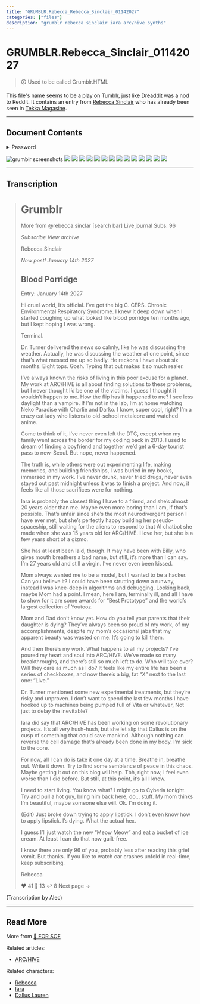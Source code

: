 ```yaml
---
title: "GRUMBLR.Rebecca_Rebecca_Sinclair_01142027"
categories: ["files"]
description: "grumblr rebecca sinclair iara arc/hive synths"
---
```


# GRUMBLR.Rebecca_Sinclair_01142027

> 🛈 Used to be called Grumblr.HTML

This file's name seems to be a play on Tumblr, just like [Dreaddit](dreadit) was a nod to Reddit.
It contains an entry from [Rebecca Sinclair](../characters/rebecca) who has already been seen in [Tekka Magasine](tekka_interview).

***

## Document Contents

<details class="password">
  <summary>Password</summary>

14012
</details>

![grumblr screenshots](../../Resources/files/grumblr/GRUMBLR-1.png)
![](../../Resources/files/grumblr/GRUMBLR-2.png)
![](../../Resources/files/grumblr/GRUMBLR-3.png)
![](../../Resources/files/grumblr/GRUMBLR-4.png)
![](../../Resources/files/grumblr/GRUMBLR-5.png)
![](../../Resources/files/grumblr/GRUMBLR-6.png)
![](../../Resources/files/grumblr/GRUMBLR-7.png)
![](../../Resources/files/grumblr/GRUMBLR-8.png)
![](../../Resources/files/grumblr/GRUMBLR-9.png)
![](../../Resources/files/grumblr/GRUMBLR-10.png)
![](../../Resources/files/grumblr/GRUMBLR-11.png)
![](../../Resources/files/grumblr/GRUMBLR-12.png)
![](../../Resources/files/grumblr/GRUMBLR-13.png)
![](../../Resources/files/grumblr/GRUMBLR-14.png)
![](../../Resources/files/grumblr/GRUMBLR-15.png)

***

## Transcription

> # Grumblr
>
> More from @rebecca.sinclar                     [search bar]
> Live journal                                                   Subs: 96
>
> *Subscribe           View archive*
>
> Rebecca.Sinclair
>
> *New post!            January 14th 2027*
>
> ## Blood Porridge
> Entry: January 14th 2027
>
> Hi cruel world,
It’s official. I’ve got the big C. CERS. Chronic Environmental Respiratory Syndrome. I knew it deep down when I started coughing up what looked like blood porridge ten months ago, but I kept hoping I was wrong.
>
> Terminal.
>
> Dr. Turner delivered the news so calmly, like he was discussing the weather. Actually, he was discussing the weather at one point, since that’s what messed me up so badly. He reckons I have about six months. Eight tops. Gosh. Typing that out makes it so much realer.
>
> I’ve always known the risks of living in this poor excuse for a planet. My work at ARC/HIVE is all about finding solutions to these problems, but I never thought I’d be one of the victims. I guess I thought it wouldn’t happen to me. How the flip has it happened to me? I see less daylight than a vampire. If I’m not in the lab, I’m at home watching Neko Paradise with Charlie and Darko. I know, super cool, right? I’m a crazy cat lady who listens to old-school metalcore and watched anime.
>
> Come to think of it, I’ve never even left the DTC, except when my family went across the border for my coding back in 2013. I used to dream of finding a boyfriend and together we’d get a 6-day tourist pass to new-Seoul. But nope, never happened.
>
> The truth is, while others were out experimenting life, making memories, and building friendships, I was buried in my books, immersed in my work. I’ve never drunk, never tried drugs, never even stayed out past midnight unless it was to finish a project. And now, it feels like all those sacrifices were for nothing.
>
> Iara is probably the closest thing I have to a friend, and she’s almost 20 years older than me. Maybe even more boring than I am, if that’s possible. That’s unfair since she’s the most neurodivergent person I have ever met, but she’s perfectly happy building her pseudo-spaceship, still waiting for the aliens to respond to that AI chatbot she made when she was 15 years old for ARC/HIVE. I love her, but she is a few years short of a gizmo.
>
> She has at least been laid, though. It may have been with Billy, who gives mouth breathers a bad name, but still, it’s more than I can say. I’m 27 years old and still a virgin. I’ve never even been kissed.
>
> Mom always wanted me to be a model, but I wanted to be a hacker. Can you believe it? I could have been strutting down a runway, instead I was knee-deep in algorithms and debugging. Looking back, maybe Mom had a point. I mean, here I am, terminally ill, and all I have to show for it are some awards for “Best Prototype” and the world’s largest collection of Youtooz.
>
> Mom and Dad don’t know yet. How do you tell your parents that their daughter is dying? They’ve always been so proud of my work, of my accomplishments, despite my mom’s occasional jabs that my apparent beauty was wasted on me. It’s going to kill them.
>
> And then there’s my work. What happens to all my projects? I’ve poured my heart and soul into ARC/HIVE. We’ve made so many breakthroughs, and there’s still so much left to do. Who will take over? Will they care as much as I do? It feels like my entire life has been a series of checkboxes, and now there’s a big, fat “X” next to the last one: “Live.”
>
> Dr. Turner mentioned some new experimental treatments, but they’re risky and unproven. I don’t want to spend the last few months I have hooked up to machines being pumped full of Vita or whatever, Not just to delay the inevitable?
>
> Iara did say that ARC/HIVE has been working on some revolutionary projects. It’s all very hush-hush, but she let slip that Dallus is on the cusp of something that could save mankind. Although nothing can reverse the cell damage that’s already been done in my body. I’m sick to the core. 
>
> For now, all I can do is take it one day at a time. Breathe in, breathe out. Write it down. Try to find some semblance of peace in this chaos. Maybe getting it out on this blog will help. Tbh, right now, I feel even worse than I did before. But still, at this point, it’s all I know.
>
> I need to start living. You know what? I might go to Cyberia tonight. Try and pull a hot guy, bring him back here, do… stuff. My mom thinks I’m beautiful, maybe someone else will. Ok. I’m doing it.
>
> (Edit) Just broke down trying to apply lipstick. I don’t even know how to apply lipstick. I’s dying. What the actual hex.
>
> I guess I’ll just watch the new “Meow Meow” and eat a bucket of ice cream. At least I can do that now guilt-free.
>
> I know there are only 96 of you, probably less after reading this grief vomit. But thanks. If you like to watch car crashes unfold in real-time, keep subscribing.
>
>
> Rebecca
>
>
>
> ❤️ 41      💬 13        ↩️ 8                                     Next page ->

(Transcription by Alec)

***

## Read More

More from [📁 FOR SOF](./for-sof)

Related articles:

- [ARC/HIVE](../lore/archive)

Related characters:

- [Rebecca](../characters/rebecca)
- [Iara](../characters/iara)
- [Dallus Lauren](../characters/dallus-lauren)